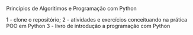 Princípios de Algoritimos e Programação com Python

1 - clone o repositório;
2 - atividades e exercícios conceituando na prática POO em Python
3 - livro de introdução a programação com Python
